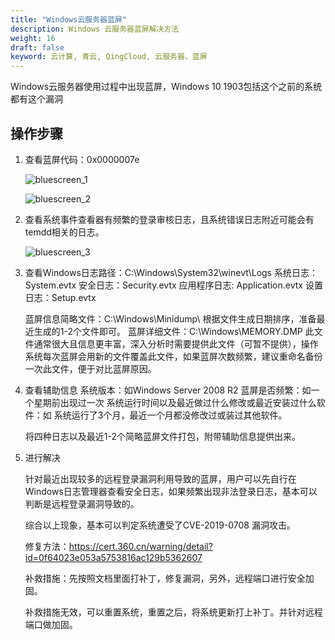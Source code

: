 ```yaml
---
title: "Windows云服务器蓝屏"
description: Windows 云服务器蓝屏解决方法
weight: 16
draft: false
keyword: 云计算, 青云, QingCloud, 云服务器，蓝屏
---
```


Windows云服务器使用过程中出现蓝屏，Windows 10 1903包括这个之前的系统都有这个漏洞

## 操作步骤

1. 查看蓝屏代码：0x0000007e

   ![bluescreen_1](/compute/vm/_images/bluescreen_1.png)

   ![bluescreen_2](/compute/vm/_images/bluescreen_2.png)

2. 查看系统事件查看器有频繁的登录审核日志，且系统错误日志附近可能会有temdd相关的日志。

   ![bluescreen_3](/compute/vm/_images/bluescreen_3.png)

3. 查看Windows日志路径：C:\Windows\System32\winevt\Logs
   系统日志：System.evtx
   安全日志：Security.evtx
   应用程序日志: Application.evtx
   设置日志：Setup.evtx

   蓝屏信息简略文件：C:\Windows\Minidump\ 根据文件生成日期排序，准备最近生成的1-2个文件即可。
   蓝屏详细文件：C:\Windows\MEMORY.DMP 此文件通常很大且信息更丰富，深入分析时需要提供此文件（可暂不提供），操作系统每次蓝屏会用新的文件覆盖此文件，如果蓝屏次数频繁，建议重命名备份一次此文件，便于对比蓝屏原因。

4. 查看辅助信息
   系统版本：如Windows Server 2008 R2
   蓝屏是否频繁：如一个星期前出现过一次
   系统运行时间以及最近做过什么修改或最近安装过什么软件：如 系统运行了3个月，最近一个月都没修改过或装过其他软件。

   将四种日志以及最近1-2个简略蓝屏文件打包，附带辅助信息提供出来。

5. 进行解决

   针对最近出现较多的远程登录漏洞利用导致的蓝屏，用户可以先自行在Windows日志管理器查看安全日志，如果频繁出现非法登录日志，基本可以判断是远程登录漏洞导致的。

   综合以上现象，基本可以判定系统遭受了CVE-2019-0708 漏洞攻击。

   修复方法：https://cert.360.cn/warning/detail?id=0f64023e053a5753816ac129b5362607

   补救措施：先按照文档里面打补丁，修复漏洞，另外，远程端口进行安全加固。

   补救措施无效，可以重置系统，重置之后，将系统更新打上补丁。并针对远程端口做加固。